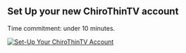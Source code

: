 ## Set Up your new ChiroThinTV account

Time commitment: under 10 minutes.

[![Set-Up Your ChiroThinTV Account](https://img.youtube.com/vi/tKzCFzQi54A/0.jpg)](https://www.youtube.com/watch?v=tKzCFzQi54A)



